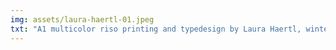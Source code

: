 ```yaml
---
img: assets/laura-haertl-01.jpeg
txt: "A1 multicolor riso printing and typedesign by Laura Haertl, winter term 2022."
---
```

